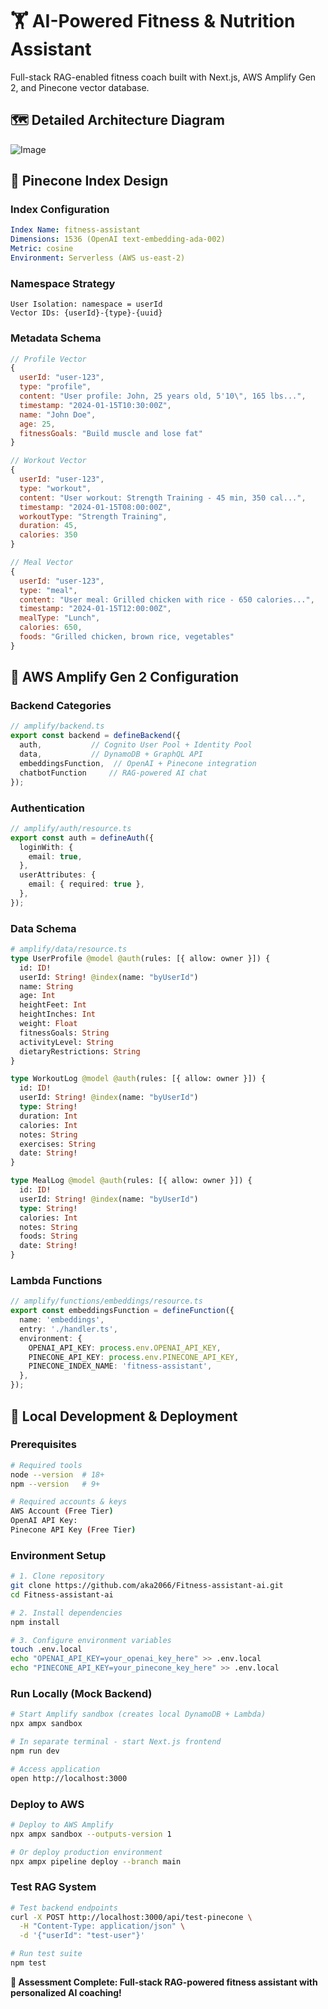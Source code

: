 # 🏋️ AI-Powered Fitness & Nutrition Assistant

Full-stack RAG-enabled fitness coach built with Next.js, AWS Amplify Gen 2, and Pinecone vector database.

## 🗺️ Detailed Architecture Diagram
![Image](https://github.com/user-attachments/assets/e702c6fe-40bb-437e-91e3-acce5c02dd70)

## 📐 Pinecone Index Design

### Index Configuration
```yaml
Index Name: fitness-assistant
Dimensions: 1536 (OpenAI text-embedding-ada-002)
Metric: cosine
Environment: Serverless (AWS us-east-2)
```

### Namespace Strategy
```
User Isolation: namespace = userId
Vector IDs: {userId}-{type}-{uuid}
```

### Metadata Schema
```javascript
// Profile Vector
{
  userId: "user-123",
  type: "profile", 
  content: "User profile: John, 25 years old, 5'10\", 165 lbs...",
  timestamp: "2024-01-15T10:30:00Z",
  name: "John Doe",
  age: 25,
  fitnessGoals: "Build muscle and lose fat"
}

// Workout Vector  
{
  userId: "user-123",
  type: "workout",
  content: "User workout: Strength Training - 45 min, 350 cal...",
  timestamp: "2024-01-15T08:00:00Z", 
  workoutType: "Strength Training",
  duration: 45,
  calories: 350
}

// Meal Vector
{
  userId: "user-123", 
  type: "meal",
  content: "User meal: Grilled chicken with rice - 650 calories...",
  timestamp: "2024-01-15T12:00:00Z",
  mealType: "Lunch", 
  calories: 650,
  foods: "Grilled chicken, brown rice, vegetables"
}
```

## 🔧 AWS Amplify Gen 2 Configuration

### Backend Categories
```typescript
// amplify/backend.ts
export const backend = defineBackend({
  auth,           // Cognito User Pool + Identity Pool
  data,           // DynamoDB + GraphQL API  
  embeddingsFunction,  // OpenAI + Pinecone integration
  chatbotFunction     // RAG-powered AI chat
});
```

### Authentication
```typescript
// amplify/auth/resource.ts
export const auth = defineAuth({
  loginWith: {
    email: true,
  },
  userAttributes: {
    email: { required: true },
  },
});
```

### Data Schema
```graphql
# amplify/data/resource.ts
type UserProfile @model @auth(rules: [{ allow: owner }]) {
  id: ID!
  userId: String! @index(name: "byUserId")
  name: String
  age: Int
  heightFeet: Int
  heightInches: Int  
  weight: Float
  fitnessGoals: String
  activityLevel: String
  dietaryRestrictions: String
}

type WorkoutLog @model @auth(rules: [{ allow: owner }]) {
  id: ID!
  userId: String! @index(name: "byUserId") 
  type: String!
  duration: Int
  calories: Int
  notes: String
  exercises: String
  date: String!
}

type MealLog @model @auth(rules: [{ allow: owner }]) {
  id: ID!
  userId: String! @index(name: "byUserId")
  type: String!
  calories: Int
  notes: String  
  foods: String
  date: String!
}
```

### Lambda Functions
```typescript
// amplify/functions/embeddings/resource.ts
export const embeddingsFunction = defineFunction({
  name: 'embeddings',
  entry: './handler.ts',
  environment: {
    OPENAI_API_KEY: process.env.OPENAI_API_KEY,
    PINECONE_API_KEY: process.env.PINECONE_API_KEY,
    PINECONE_INDEX_NAME: 'fitness-assistant',
  },
});
```

## 🧪 Local Development & Deployment

### Prerequisites
```bash
# Required tools
node --version  # 18+
npm --version   # 9+

# Required accounts & keys
AWS Account (Free Tier)
OpenAI API Key:
Pinecone API Key (Free Tier)
```

### Environment Setup
```bash
# 1. Clone repository
git clone https://github.com/aka2066/Fitness-assistant-ai.git
cd Fitness-assistant-ai

# 2. Install dependencies  
npm install

# 3. Configure environment variables
touch .env.local
echo "OPENAI_API_KEY=your_openai_key_here" >> .env.local
echo "PINECONE_API_KEY=your_pinecone_key_here" >> .env.local
```

### Run Locally (Mock Backend)
```bash
# Start Amplify sandbox (creates local DynamoDB + Lambda)
npx ampx sandbox

# In separate terminal - start Next.js frontend  
npm run dev

# Access application
open http://localhost:3000
```

### Deploy to AWS
```bash
# Deploy to AWS Amplify
npx ampx sandbox --outputs-version 1

# Or deploy production environment
npx ampx pipeline deploy --branch main
```

### Test RAG System
```bash
# Test backend endpoints
curl -X POST http://localhost:3000/api/test-pinecone \
  -H "Content-Type: application/json" \
  -d '{"userId": "test-user"}'

# Run test suite
npm test
```
**🎯 Assessment Complete: Full-stack RAG-powered fitness assistant with personalized AI coaching!** 
